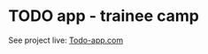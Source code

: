 # TODO app - trainee camp

See project live: [Todo-app.com](https://apaltrow.github.io/todo-app-trainee-camp/)

